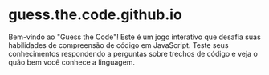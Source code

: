 # guess.the.code.github.io
Bem-vindo ao "Guess the Code"! Este é um jogo interativo que desafia suas habilidades de compreensão de código em JavaScript. Teste seus conhecimentos respondendo a perguntas sobre trechos de código e veja o quão bem você conhece a linguagem.
